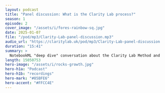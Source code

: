 ```yaml
---
layout: podcast
title: "Panel discussion: What is the Clarity Lab process?"
season: 1
episode: 2
cover_image: "/assets/i/fores-rainbow-sq.jpg"
date: 2025-01-07
file: "/pod/mp3/Clarity-Lab-panel-discussion.mp3"
audio_url: "https://claritylab.uk/pod/mp3/Clarity-Lab-panel-discussion.mp3"
duration: "15:41"
summary: >
  NotebookML "deep dive" conversation about the Clarity Lab Method and how it builds on existing design thinking and change frameworks. They explain it so much better than we can! Well worth a listen as they drill super-deep into all the key issues around problem-space hacking.
length: 15050753
hero-image: "/assets/i/rocks-growth.jpg"
hero-h1a: "Podcast"
hero-h1b: "recordings"
hero-mark: "#85BFE6"
hero-accent: "#FFCC4E"
---
```


